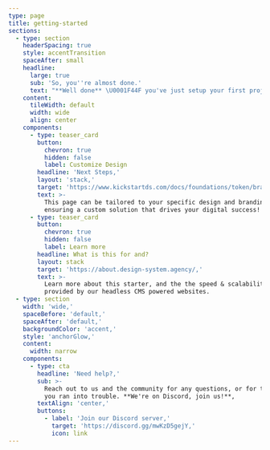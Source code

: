 ```yaml
---
type: page
title: getting-started
sections:
  - type: section
    headerSpacing: true
    style: accentTransition
    spaceAfter: small
    headline:
      large: true
      sub: 'So, you''re almost done.'
      text: "**Well done** \U0001F44F you've just setup your first project."
    content:
      tileWidth: default
      width: wide
      align: center
    components:
      - type: teaser_card
        button:
          chevron: true
          hidden: false
          label: Customize Design
        headline: 'Next Steps,'
        layout: 'stack,'
        target: 'https://www.kickstartds.com/docs/foundations/token/branding-token/,'
        text: >-
          This page can be tailored to your specific design and branding needs,
          ensuring a custom solution that drives your digital success!
      - type: teaser_card
        button:
          chevron: true
          hidden: false
          label: Learn more
        headline: What is this for and?
        layout: stack
        target: 'https://about.design-system.agency/,'
        text: >-
          Learn more about this starter, and the the speed & scalability
          provided by our headless CMS powered websites.
  - type: section
    width: 'wide,'
    spaceBefore: 'default,'
    spaceAfter: 'default,'
    backgroundColor: 'accent,'
    style: 'anchorGlow,'
    content:
      width: narrow
    components:
      - type: cta
        headline: 'Need help?,'
        sub: >-
          Reach out to us and the community for any questions, or for the case
          you ran into trouble. **We're on Discord, join us!**,
        textAlign: 'center,'
        buttons:
          - label: 'Join our Discord server,'
            target: 'https://discord.gg/mwKzD5gejY,'
            icon: link
---
```

